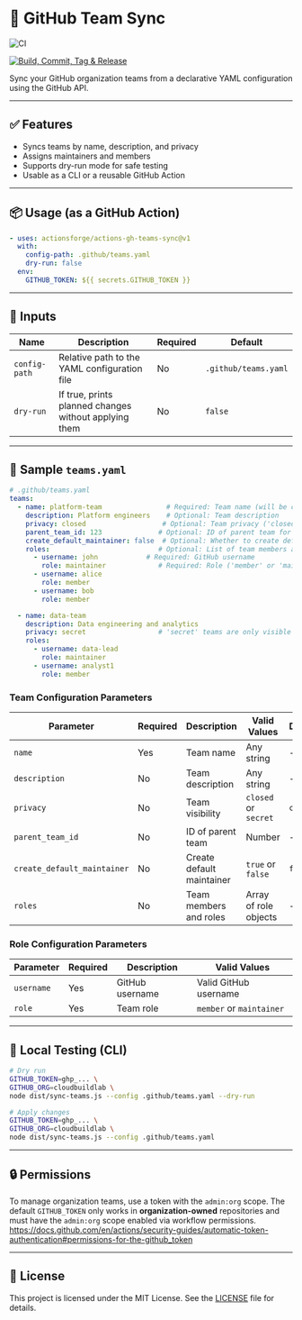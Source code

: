 # 🚀 GitHub Team Sync

![CI](https://github.com/actionsforge/actions-gh-teams-sync/actions/workflows/ci.yml/badge.svg)

[![Build, Commit, Tag & Release](https://github.com/actionsforge/actions-gh-teams-sync/actions/workflows/build-and-tag.yml/badge.svg)](https://github.com/actionsforge/actions-gh-teams-sync/actions/workflows/build-and-tag.yml)

Sync your GitHub organization teams from a declarative YAML configuration using the GitHub API.

---

## ✅ Features

- Syncs teams by name, description, and privacy
- Assigns maintainers and members
- Supports dry-run mode for safe testing
- Usable as a CLI or a reusable GitHub Action

---

## 📦 Usage (as a GitHub Action)

```yaml
- uses: actionsforge/actions-gh-teams-sync@v1
  with:
    config-path: .github/teams.yaml
    dry-run: false
  env:
    GITHUB_TOKEN: ${{ secrets.GITHUB_TOKEN }}
```

---

## 🔧 Inputs

| Name          | Description                                           | Required | Default                |
|---------------|--------------------------------------------------------|----------|------------------------|
| `config-path` | Relative path to the YAML configuration file           | No       | `.github/teams.yaml`   |
| `dry-run`     | If true, prints planned changes without applying them | No       | `false`                |

---

## 📄 Sample `teams.yaml`

```yaml
# .github/teams.yaml
teams:
  - name: platform-team                # Required: Team name (will be converted to slug)
    description: Platform engineers    # Optional: Team description
    privacy: closed                   # Optional: Team privacy ('closed' or 'secret', defaults to 'closed')
    parent_team_id: 123              # Optional: ID of parent team for nested teams
    create_default_maintainer: false  # Optional: Whether to create default maintainer (defaults to false)
    roles:                           # Optional: List of team members and their roles
      - username: john            # Required: GitHub username
        role: maintainer             # Required: Role ('member' or 'maintainer')
      - username: alice
        role: member
      - username: bob
        role: member

  - name: data-team
    description: Data engineering and analytics
    privacy: secret                  # 'secret' teams are only visible to team members
    roles:
      - username: data-lead
        role: maintainer
      - username: analyst1
        role: member
```

### Team Configuration Parameters

| Parameter | Required | Description | Valid Values | Default |
|-----------|----------|-------------|--------------|---------|
| `name` | Yes | Team name | Any string | - |
| `description` | No | Team description | Any string | - |
| `privacy` | No | Team visibility | `closed` or `secret` | `closed` |
| `parent_team_id` | No | ID of parent team | Number | - |
| `create_default_maintainer` | No | Create default maintainer | `true` or `false` | `false` |
| `roles` | No | Team members and roles | Array of role objects | - |

### Role Configuration Parameters

| Parameter | Required | Description | Valid Values |
|-----------|----------|-------------|--------------|
| `username` | Yes | GitHub username | Valid GitHub username |
| `role` | Yes | Team role | `member` or `maintainer` |

---

## 🦪 Local Testing (CLI)

```bash
# Dry run
GITHUB_TOKEN=ghp_... \
GITHUB_ORG=cloudbuildlab \
node dist/sync-teams.js --config .github/teams.yaml --dry-run

# Apply changes
GITHUB_TOKEN=ghp_... \
GITHUB_ORG=cloudbuildlab \
node dist/sync-teams.js --config .github/teams.yaml
```

---

## 🔒 Permissions

To manage organization teams, use a token with the `admin:org` scope.
The default `GITHUB_TOKEN` only works in **organization-owned** repositories and must have the `admin:org` scope enabled via workflow permissions. <https://docs.github.com/en/actions/security-guides/automatic-token-authentication#permissions-for-the-github_token>

---

## 📝 License

This project is licensed under the MIT License. See the [LICENSE](LICENSE) file for details.
